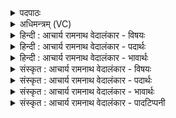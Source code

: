 <details><summary>पदपाठः</summary>

उ꣡प꣢꣯। नः꣣। स꣡व꣢꣯ना। आ। ग꣣हि। सो꣡म꣢꣯स्य। सो꣡मपाः। सोम। पाः। पिब। गोदाः꣢। गो꣣। दाः꣢। इत्। रे꣣व꣡तः꣢। म꣡दः꣢꣯। १०८८।
</details>

<details><summary>अधिमन्त्रम् (VC)</summary>

- इन्द्रः
- मधुच्छन्दा वैश्वामित्रः
- गायत्री
- षड्जः
</details>

<details><summary>हिन्दी : आचार्य रामनाथ वेदालंकार - विषयः</summary>

अगले मन्त्र में परमात्मा,राजा,आचार्य योगी और शिल्पकार का विषय वर्णित है।
</details>

<details><summary>हिन्दी : आचार्य रामनाथ वेदालंकार - पदार्थः</summary>

पदार्थान्वयभाषाः -  हे इन्द्र अर्थात् परमात्मा,राजा,आचार्य,योगी वा शिल्पकार ! आप (नः) हमारे (सवना) उपासना-यज्ञों में,प्रजाओं से किये गये उत्सवों में,शिक्षा-सत्रों में,योग-शिविरों में वा शिल्प-यज्ञों में (आगहि) आओ (सोमपाः) रस का पान करनेवाले आप (सोमस्य) भक्ति-रस,वीर-रस,विद्या-रस,ध्यान-रस वा कला-रस को (पिब) पान करो। (रेवतः) ऐश्वर्यवान् आपका (मदः) उत्साह (इत्) सचमुच (गोदाः) अध्यात्म प्रकाशों का,गायों का,वेदवाणियों का,योगशास्त्र के वचनों का वा शिल्पशास्त्र के वचनों का देनेवाला है ॥२॥
</details>

<details><summary>हिन्दी : आचार्य रामनाथ वेदालंकार - भावार्थः</summary>

भावार्थभाषाः -  परमात्मा की उपासना करके और राजा,आचार्य,योगी तथा शिल्पकार का सत्कार करके उनसे यथायोग्य लाभ सबको पाना चाहिए ॥२॥
</details>

<details><summary>संस्कृत : आचार्य रामनाथ वेदालंकार - विषयः</summary>

अथ परमात्मनो नृपतेराचार्यस्य योगिनः शिल्पकारस्य च विषयमाह।
</details>

<details><summary>संस्कृत : आचार्य रामनाथ वेदालंकार - पदार्थः</summary>

पदार्थान्वयभाषाः -  हे इन्द्र परमात्मन् राजन् आचार्य योगिन् शिल्पकार वा ! त्वम् (नः) अस्माकम् (सवना) उपासनायज्ञान्,प्रजाभिः कृतानुत्सवान्,शिक्षासत्राणि,योगशिविराणि शिल्पयज्ञान् वा (आ गहि) आगच्छ, (सोमपाः) रसस्य पाता त्वम् (सोमस्य) भक्तिरसस्य वीररसस्य,विद्यारसस्य,ध्यानरसस्य,कलारसस्य वा (पिब) पानं कुरु। (रेवतः)रयिमतः ऐश्वर्यवतः तव (मदः) उत्साहः (इत्) सत्यमेव (गोदाः) गवाम् अध्यात्मप्रकाशानाम्,धेनूनाम्,वेदवाचाम् योगशास्त्रवाचाम्,शिल्पशास्त्रवाचां वा दाता अस्ति ॥२॥२
</details>

<details><summary>संस्कृत : आचार्य रामनाथ वेदालंकार - भावार्थः</summary>

भावार्थभाषाः -  परमात्मानमुपास्य नृपतिमाचार्यं योगिनं शिल्पकारं च सत्कृत्य तत्सकाशाद् यथायोग्यं लाभाः सर्वैः प्राप्तव्याः ॥२॥
</details>

<details><summary>संस्कृत : आचार्य रामनाथ वेदालंकार - पादटिप्पनी</summary>

टिप्पणी:   १. ऋ० १।४।२, अथ० २०।५७।२, ६८।२। २. ऋग्भाष्ये दयानन्दर्षिणा मन्त्रोऽयं सूर्यपक्षे व्याख्यातः।
</details>